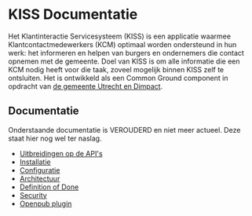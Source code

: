 # KISS Documentatie
Het Klantinteractie Servicesysteem (KISS) is een applicatie waarmee Klantcontactmedewerkers (KCM) optimaal worden ondersteund in hun werk: het informeren en helpen van burgers en ondernemers die contact opnemen met de gemeente. Doel van KISS is om alle informatie die een KCM nodig heeft voor die taak, zoveel mogelijk binnen KISS zelf te ontsluiten. Het is ontwikkeld als een Common Ground component in opdracht van [de gemeente Utrecht en Dimpact](https://www.dimpact.nl/klantinteractie-servicesysteem).

## Documentatie
Onderstaande documentatie is VEROUDERD en niet meer actueel. Deze staat hier nog wel ter naslag.

- [Uitbreidingen op de API's](UITBREIDING-APIS.md)
- [Installatie](INSTALLATION.md)
- [Configuratie](CONFIGURATIE.md)
- [Architectuur](Architectuur.md)
- [Definition of Done](DEFINITIONOFDONE.md)
- [Security](SECURITY.md)
- [Openpub plugin](openpub.md)


